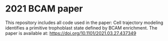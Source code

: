 # 2021 BCAM paper
This repository includes all code used in the paper: Cell trajectory modeling identifies a primitive trophoblast state defined by BCAM enrichment. The paper is available at: https://doi.org/10.1101/2021.03.27.437349
